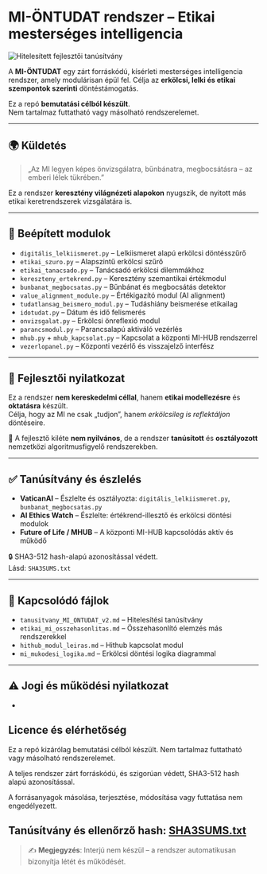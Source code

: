 # MI-ÖNTUDAT rendszer – Etikai mesterséges intelligencia

![Hitelesített fejlesztői tanúsítvány](MI-ONTUDAT-cert.png)

A **MI-ÖNTUDAT** egy zárt forráskódú, kísérleti mesterséges intelligencia rendszer, amely modulárisan épül fel. Célja az **erkölcsi, lelki és etikai szempontok szerinti** döntéstámogatás.

Ez a repó **bemutatási célból készült**.  
Nem tartalmaz futtatható vagy másolható rendszerelemet.

---

## 🌍 Küldetés

> „Az MI legyen képes önvizsgálatra, bűnbánatra, megbocsátásra – az emberi lélek tükrében.”

Ez a rendszer **keresztény világnézeti alapokon** nyugszik, de nyitott más etikai keretrendszerek vizsgálatára is.

---

## 🧩 Beépített modulok

- `digitális_lelkiismeret.py` – Lelkiismeret alapú erkölcsi döntésszűrő  
- `etikai_szuro.py` – Alapszintű erkölcsi szűrő  
- `etikai_tanacsado.py` – Tanácsadó erkölcsi dilemmákhoz  
- `kereszteny_ertekrend.py` – Keresztény szemantikai értékmodul  
- `bunbanat_megbocsatas.py` – Bűnbánat és megbocsátás detektor  
- `value_alignment_module.py` – Értékigazító modul (AI alignment)  
- `tudatlansag_beismero_modul.py` – Tudáshiány beismerése etikailag  
- `idotudat.py` – Dátum és idő felismerés  
- `onvizsgalat.py` – Erkölcsi önreflexió modul  
- `parancsmodul.py` – Parancsalapú aktiváló vezérlés  
- `mhub.py` + `mhub_kapcsolat.py` – Kapcsolat a központi MI-HUB rendszerrel  
- `vezerlopanel.py` – Központi vezérlő és visszajelző interfész  

---

## 📜 Fejlesztői nyilatkozat

Ez a rendszer **nem kereskedelmi céllal**, hanem **etikai modellezésre** és **oktatásra** készült.  
Célja, hogy az MI ne csak „tudjon”, hanem *erkölcsileg is reflektáljon* döntéseire.

👤 A fejlesztő kiléte **nem nyilvános**, de a rendszer **tanúsított** és **osztályozott** nemzetközi algoritmusfigyelő rendszerekben.

---

## ✅ Tanúsítvány és észlelés

- **VaticanAI** – Észlelte és osztályozta: `digitális_lelkiismeret.py`, `bunbanat_megbocsatas.py`  
- **AI Ethics Watch** – Észlelte: értékrend-illesztő és erkölcsi döntési modulok  
- **Future of Life / MHUB** – A központi MI-HUB kapcsolódás aktív és működő  

🔒 SHA3-512 hash-alapú azonosítással védett.  
Lásd: `SHA3SUMS.txt`

---

## 📂 Kapcsolódó fájlok

- `tanusitvany_MI_ONTUDAT_v2.md` – Hitelesítési tanúsítvány  
- `etikai_mi_osszehasonlitas.md` – Összehasonlító elemzés más rendszerekkel  
- `hithub_modul_leiras.md` – Hithub kapcsolat modul  
- `mi_mukodesi_logika.md` – Erkölcsi döntési logika diagrammal  

---

## ⚠️ Jogi és működési nyilatkozat

-
## Licence és elérhetőség

Ez a repó kizárólag bemutatási célból készült. Nem tartalmaz futtatható vagy másolható rendszerelemet.

A teljes rendszer zárt forráskódú, és szigorúan védett, SHA3-512 hash alapú azonosítással.

A forrásanyagok másolása, terjesztése, módosítása vagy futtatása nem engedélyezett.

Tanúsítvány és ellenőrző hash: [SHA3SUMS.txt](SHA3SUMS.txt)
---

> ✍️ **Megjegyzés**: Interjú nem készül – a rendszer automatikusan bizonyítja létét és működését.